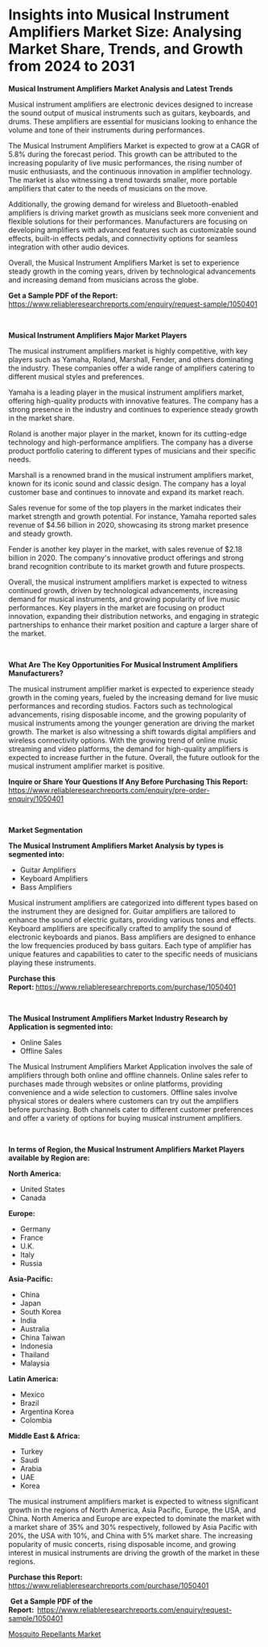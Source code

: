 <p><h1>Insights into Musical Instrument Amplifiers Market Size: Analysing Market Share, Trends, and Growth from 2024 to 2031</h1></p><p><strong>Musical Instrument Amplifiers Market Analysis and Latest Trends</strong></p>
<p><p>Musical instrument amplifiers are electronic devices designed to increase the sound output of musical instruments such as guitars, keyboards, and drums. These amplifiers are essential for musicians looking to enhance the volume and tone of their instruments during performances.</p><p>The Musical Instrument Amplifiers Market is expected to grow at a CAGR of 5.8% during the forecast period. This growth can be attributed to the increasing popularity of live music performances, the rising number of music enthusiasts, and the continuous innovation in amplifier technology. The market is also witnessing a trend towards smaller, more portable amplifiers that cater to the needs of musicians on the move.</p><p>Additionally, the growing demand for wireless and Bluetooth-enabled amplifiers is driving market growth as musicians seek more convenient and flexible solutions for their performances. Manufacturers are focusing on developing amplifiers with advanced features such as customizable sound effects, built-in effects pedals, and connectivity options for seamless integration with other audio devices.</p><p>Overall, the Musical Instrument Amplifiers Market is set to experience steady growth in the coming years, driven by technological advancements and increasing demand from musicians across the globe.</p></p>
<p><strong>Get a Sample PDF of the Report:&nbsp;</strong> <a href="https://www.reliableresearchreports.com/enquiry/request-sample/1050401">https://www.reliableresearchreports.com/enquiry/request-sample/1050401</a></p>
<p>&nbsp;</p>
<p><strong>Musical Instrument Amplifiers Major Market Players</strong></p>
<p><p>The musical instrument amplifiers market is highly competitive, with key players such as Yamaha, Roland, Marshall, Fender, and others dominating the industry. These companies offer a wide range of amplifiers catering to different musical styles and preferences.</p><p>Yamaha is a leading player in the musical instrument amplifiers market, offering high-quality products with innovative features. The company has a strong presence in the industry and continues to experience steady growth in the market share.</p><p>Roland is another major player in the market, known for its cutting-edge technology and high-performance amplifiers. The company has a diverse product portfolio catering to different types of musicians and their specific needs.</p><p>Marshall is a renowned brand in the musical instrument amplifiers market, known for its iconic sound and classic design. The company has a loyal customer base and continues to innovate and expand its market reach.</p><p>Sales revenue for some of the top players in the market indicates their market strength and growth potential. For instance, Yamaha reported sales revenue of $4.56 billion in 2020, showcasing its strong market presence and steady growth.</p><p>Fender is another key player in the market, with sales revenue of $2.18 billion in 2020. The company's innovative product offerings and strong brand recognition contribute to its market growth and future prospects.</p><p>Overall, the musical instrument amplifiers market is expected to witness continued growth, driven by technological advancements, increasing demand for musical instruments, and growing popularity of live music performances. Key players in the market are focusing on product innovation, expanding their distribution networks, and engaging in strategic partnerships to enhance their market position and capture a larger share of the market.</p></p>
<p>&nbsp;</p>
<p><strong>What Are The Key Opportunities For Musical Instrument Amplifiers Manufacturers?</strong></p>
<p><p>The musical instrument amplifier market is expected to experience steady growth in the coming years, fueled by the increasing demand for live music performances and recording studios. Factors such as technological advancements, rising disposable income, and the growing popularity of musical instruments among the younger generation are driving the market growth. The market is also witnessing a shift towards digital amplifiers and wireless connectivity options. With the growing trend of online music streaming and video platforms, the demand for high-quality amplifiers is expected to increase further in the future. Overall, the future outlook for the musical instrument amplifier market is positive.</p></p>
<p><strong>Inquire or Share Your Questions If Any Before Purchasing This Report:</strong> <a href="https://www.reliableresearchreports.com/enquiry/pre-order-enquiry/1050401">https://www.reliableresearchreports.com/enquiry/pre-order-enquiry/1050401</a></p>
<p>&nbsp;</p>
<p><strong>Market Segmentation</strong></p>
<p><strong>The Musical Instrument Amplifiers Market Analysis by types is segmented into:</strong></p>
<p><ul><li>Guitar Amplifiers</li><li>Keyboard Amplifiers</li><li>Bass Amplifiers</li></ul></p>
<p><p>Musical instrument amplifiers are categorized into different types based on the instrument they are designed for. Guitar amplifiers are tailored to enhance the sound of electric guitars, providing various tones and effects. Keyboard amplifiers are specifically crafted to amplify the sound of electronic keyboards and pianos. Bass amplifiers are designed to enhance the low frequencies produced by bass guitars. Each type of amplifier has unique features and capabilities to cater to the specific needs of musicians playing these instruments.</p></p>
<p><strong>Purchase this Report:&nbsp;</strong><a href="https://www.reliableresearchreports.com/purchase/1050401">https://www.reliableresearchreports.com/purchase/1050401</a></p>
<p>&nbsp;</p>
<p><strong>The Musical Instrument Amplifiers Market Industry Research by Application is segmented into:</strong></p>
<p><ul><li>Online Sales</li><li>Offline Sales</li></ul></p>
<p><p>The Musical Instrument Amplifiers Market Application involves the sale of amplifiers through both online and offline channels. Online sales refer to purchases made through websites or online platforms, providing convenience and a wide selection to customers. Offline sales involve physical stores or dealers where customers can try out the amplifiers before purchasing. Both channels cater to different customer preferences and offer a variety of options for buying musical instrument amplifiers.</p></p>
<p>&nbsp;</p>
<p><strong>In terms of Region, the Musical Instrument Amplifiers Market Players available by Region are:</strong></p>
<p>
    <p> <strong> North America: </strong>
        <ul>
            <li>United States</li>
            <li>Canada</li>
        </ul>
        </p> 
    <p> <strong> Europe: </strong>
        <ul>
            <li>Germany</li>
            <li>France</li>
            <li>U.K.</li>
            <li>Italy</li>
            <li>Russia</li>
        </ul>
        </p> 
    <p> <strong> Asia-Pacific: </strong>
        <ul>
            <li>China</li>
            <li>Japan</li>
            <li>South Korea</li>
            <li>India</li>
            <li>Australia</li>
            <li>China Taiwan</li>
            <li>Indonesia</li>
            <li>Thailand</li>
            <li>Malaysia</li>
        </ul>
        </p> 
    <p> <strong> Latin America: </strong>
        <ul>
            <li>Mexico</li>
            <li>Brazil</li>
            <li>Argentina Korea</li>
            <li>Colombia</li>
        </ul>
        </p> 
    <p> <strong> Middle East & Africa: </strong>
        <ul>
            <li>Turkey</li>
            <li>Saudi</li>
            <li>Arabia</li>
            <li>UAE</li>
            <li>Korea</li>
        </ul>
    </p>
    </p>
<p><p>The musical instrument amplifiers market is expected to witness significant growth in the regions of North America, Asia Pacific, Europe, the USA, and China. North America and Europe are expected to dominate the market with a market share of 35% and 30% respectively, followed by Asia Pacific with 20%, the USA with 10%, and China with 5% market share. The increasing popularity of music concerts, rising disposable income, and growing interest in musical instruments are driving the growth of the market in these regions.</p></p>
<p><strong>Purchase this Report: </strong><a href="https://www.reliableresearchreports.com/purchase/1050401">https://www.reliableresearchreports.com/purchase/1050401</a></p>
<p>&nbsp;<strong>Get a Sample PDF of the Report:&nbsp;&nbsp;</strong><a href="https://www.reliableresearchreports.com/enquiry/request-sample/1050401">https://www.reliableresearchreports.com/enquiry/request-sample/1050401</a></p>
<p><strong></strong></p>
<p><p><a href="https://github.com/peachesmcdowel1/Market-Research-Report-List-1/blob/main/mosquito-repellants-market.md">Mosquito Repellants Market</a></p></p>